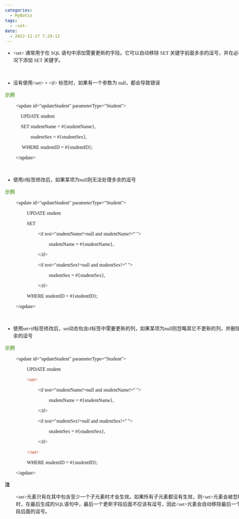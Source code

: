 ```yaml
---
categories:
  - MyBatis
tags:
  - ‹set›
date:
  - 2022-11-27 7:29:12
---
```


<body lang=zh-CN style='font-family:"Microsoft YaHei UI";font-size:12.0pt'>
<!--StartFragment-->

<div style='direction:ltr;border-width:100%'>

<div style='direction:ltr;margin-top:0in;margin-left:0in;width:8.5826in'>

<div style='direction:ltr;margin-top:0in;margin-left:0in;width:8.5826in'>

<ul type=disc style='direction:ltr;unicode-bidi:embed;margin-top:0in;
 margin-bottom:0in'>
 <li style='margin-top:0;margin-bottom:0;vertical-align:middle'><span
     style='font-family:"Comic Sans MS";font-size:12.0pt' lang=zh-CN>&lt;set&gt;</span><span
     style='font-family:"Comic Sans MS";font-size:12.0pt' lang=en-US> </span><span
     style='font-family:"Microsoft YaHei";font-size:12.0pt' lang=zh-CN>通常用于在</span><span
     style='font-family:"Microsoft YaHei";font-size:12.0pt' lang=en-US> </span><span
     style='font-family:"Comic Sans MS";font-size:12.0pt' lang=zh-CN>SQL</span><span
     style='font-family:"Comic Sans MS";font-size:12.0pt' lang=en-US> </span><span
     style='font-family:"Microsoft YaHei";font-size:12.0pt' lang=zh-CN>语句中添加需要更新的字段。它可以自动移除</span><span
     style='font-family:"Microsoft YaHei";font-size:12.0pt' lang=en-US> </span><span
     style='font-family:"Comic Sans MS";font-size:12.0pt' lang=zh-CN>SET</span><span
     style='font-family:"Comic Sans MS";font-size:12.0pt' lang=en-US> </span><span
     style='font-family:"Microsoft YaHei";font-size:12.0pt' lang=zh-CN>关键字前面多余的逗号，并在必要的情况下添加</span><span
     style='font-family:"Microsoft YaHei";font-size:12.0pt' lang=en-US> </span><span
     style='font-family:"Comic Sans MS";font-size:12.0pt' lang=zh-CN>SET</span><span
     style='font-family:"Comic Sans MS";font-size:12.0pt' lang=en-US> </span><span
     style='font-family:"Microsoft YaHei";font-size:12.0pt' lang=zh-CN>关键字。</span></li>
</ul>

<p style='margin-left:.375in;font-family:"Microsoft YaHei";
font-size:12.0pt'>&nbsp;</p>

<ul type=disc style='direction:ltr;unicode-bidi:embed;margin-top:0in;
 margin-bottom:0in'>
 <li style='margin-top:0;margin-bottom:0;vertical-align:middle'><span
     style='font-family:"Microsoft YaHei";font-size:12.0pt' lang=zh-CN>没有使用</span><span
     style='font-family:Calibri;font-size:12.0pt' lang=en-US>&lt;</span><span
     style='font-family:"Comic Sans MS";font-size:12.0pt' lang=zh-CN>set</span><span
     style='font-family:"Comic Sans MS";font-size:12.0pt' lang=en-US>&gt; </span><span
     style='font-family:"Comic Sans MS";font-size:12.0pt' lang=zh-CN>+</span><span
     style='font-family:"Comic Sans MS";font-size:12.0pt' lang=en-US> &lt;</span><span
     style='font-family:"Comic Sans MS";font-size:12.0pt' lang=zh-CN>if</span><span
     style='font-family:"Comic Sans MS";font-size:12.0pt' lang=en-US>&gt; </span><span
     style='font-family:"Microsoft YaHei";font-size:12.0pt' lang=zh-CN>标签时，如果有一个参数为</span><span
     style='font-family:"Microsoft YaHei";font-size:12.0pt' lang=en-US> </span><span
     style='font-family:"Comic Sans MS";font-size:12.0pt' lang=zh-CN>null</span><span
     style='font-family:"Microsoft YaHei";font-size:12.0pt' lang=zh-CN>，都会导致错误</span></li>
</ul>

<p style='font-family:"Microsoft YaHei";font-size:12.0pt;color:#6DA845'><span
style='font-weight:bold'>示例</span></p>

<p style='margin-left:.375in;font-family:"Comic Sans MS";font-size:
12.0pt'>&lt;update id=&quot;updateStudent&quot;
parameterType=&quot;Student&quot;&gt;<span style='mso-spacerun:yes'>   </span></p>

<p style='margin-left:.375in;font-family:"Comic Sans MS";font-size:
12.0pt'><span lang=zh-CN><span style='mso-spacerun:yes'>    </span>UPDATE </span><span
lang=en-US>student</span><span lang=zh-CN> </span></p>

<p style='margin-left:.375in;font-family:"Comic Sans MS";font-size:
12.0pt'><span style='mso-spacerun:yes'>    </span>SET studentName =
#{studentName},<span style='mso-spacerun:yes'>    </span></p>

<p style='margin-left:.375in;font-family:"Comic Sans MS";font-size:
12.0pt'><span lang=zh-CN><span style='mso-spacerun:yes'>           </span></span><span
lang=en-US><span style='mso-spacerun:yes'> </span></span><span lang=zh-CN>studentSex
= #{studentSex},<span style='mso-spacerun:yes'>    </span></span></p>

<p style='margin-left:.375in;font-family:"Comic Sans MS";font-size:
12.0pt'><span lang=zh-CN><span style='mso-spacerun:yes'>     </span>WHERE </span><span
lang=en-US>studentID</span><span lang=zh-CN> = #{studentID};<span
style='mso-spacerun:yes'>    </span></span></p>

<p style='margin-left:.375in;font-family:"Comic Sans MS";font-size:
12.0pt'>&lt;/update&gt; </p>

<p style='font-family:"Comic Sans MS";font-size:12.0pt'>&nbsp;</p>

<ul type=disc style='direction:ltr;unicode-bidi:embed;margin-top:0in;
 margin-bottom:0in'>
 <li style='margin-top:0;margin-bottom:0;vertical-align:middle'><span
     style='font-family:"Microsoft YaHei";font-size:12.0pt'>使用</span><span
     style='font-family:"Comic Sans MS";font-size:12.0pt'>if</span><span
     style='font-family:"Microsoft YaHei";font-size:12.0pt'>标签修改后，如果某项为</span><span
     style='font-family:"Comic Sans MS";font-size:12.0pt'>null</span><span
     style='font-family:"Microsoft YaHei";font-size:12.0pt'>则无法处理多余的逗号</span></li>
</ul>

<p style='font-family:"Microsoft YaHei";font-size:12.0pt;color:#6DA845'><span
style='font-weight:bold'>示例</span></p>

<p style='margin-left:.375in;font-family:"Comic Sans MS";font-size:
12.0pt'><span lang=zh-CN>&lt;update id=&quot;update</span><span lang=en-US>Student</span><span
lang=zh-CN>&quot; parameterType=&quot;</span><span lang=en-US>Student</span><span
lang=zh-CN>&quot;&gt;<span style='mso-spacerun:yes'>   </span></span></p>

<p style='margin-left:.75in;font-family:"Comic Sans MS";font-size:
12.0pt'><span lang=zh-CN>UPDATE </span><span lang=en-US>student</span><span
lang=zh-CN><span style='mso-spacerun:yes'>  </span></span></p>

<p style='margin-left:.75in;font-family:"Comic Sans MS";font-size:
12.0pt' lang=en-US>SET</p>

<p style='margin-left:1.125in;font-family:"Comic Sans MS";
font-size:12.0pt'>&lt;if test=&quot;studentName!=null and studentName!=''
&quot;&gt;<span style='mso-spacerun:yes'>   </span></p>

<p style='margin-left:1.5in;font-family:"Comic Sans MS";font-size:
12.0pt'>studentName = #{studentName},<span style='mso-spacerun:yes'>    </span></p>

<p style='margin-left:1.125in;font-family:"Comic Sans MS";
font-size:12.0pt'>&lt;/if&gt;<span style='mso-spacerun:yes'>   </span></p>

<p style='margin-left:1.125in;font-family:"Comic Sans MS";
font-size:12.0pt'>&lt;if test=&quot;studentSex!=null and studentSex!=''
&quot;&gt;<span style='mso-spacerun:yes'>   </span></p>

<p style='margin-left:1.5in;font-family:"Comic Sans MS";font-size:
12.0pt'>studentSex = #{studentSex},<span style='mso-spacerun:yes'>    </span></p>

<p style='margin-left:1.125in;font-family:"Comic Sans MS";
font-size:12.0pt'>&lt;/if&gt;<span style='mso-spacerun:yes'>   </span></p>

<p style='margin-left:.75in;font-family:"Comic Sans MS";font-size:
12.0pt'><span lang=zh-CN>WHERE </span><span lang=en-US>studentID</span><span
lang=zh-CN> = #{studentID};<span style='mso-spacerun:yes'>    </span></span></p>

<p style='margin-left:.375in;font-family:"Comic Sans MS";font-size:
12.0pt'>&lt;/update&gt;<span style='mso-spacerun:yes'>   </span></p>

<p style='font-family:"Comic Sans MS";font-size:12.0pt'>&nbsp;</p>

<ul type=disc style='direction:ltr;unicode-bidi:embed;margin-top:0in;
 margin-bottom:0in'>
 <li style='margin-top:0;margin-bottom:0;vertical-align:middle'><span
     style='font-family:"Microsoft YaHei";font-size:12.0pt' lang=zh-CN>使用</span><span
     style='font-family:"Comic Sans MS";font-size:12.0pt' lang=zh-CN>set+if</span><span
     style='font-family:"Microsoft YaHei";font-size:12.0pt' lang=zh-CN>标签修改后，</span><span
     style='font-family:"Comic Sans MS";font-size:12.0pt' lang=en-US>set</span><span
     style='font-family:"Microsoft YaHei";font-size:12.0pt' lang=zh-CN>动态包含</span><span
     style='font-family:"Comic Sans MS";font-size:12.0pt' lang=en-US>if</span><span
     style='font-family:"Microsoft YaHei";font-size:12.0pt' lang=zh-CN>标签中需要更新的列，如果某项为</span><span
     style='font-family:"Comic Sans MS";font-size:12.0pt' lang=zh-CN>null</span><span
     style='font-family:"Microsoft YaHei";font-size:12.0pt' lang=zh-CN>则忽略其它不更新的列，并删除末尾多余的逗号</span></li>
</ul>

<p style='font-family:"Microsoft YaHei";font-size:12.0pt;color:#6DA845'><span
style='font-weight:bold'>示例</span></p>

<p style='margin-left:.375in;font-family:"Comic Sans MS";font-size:
12.0pt'><span lang=zh-CN>&lt;update id=&quot;update</span><span lang=en-US>Student</span><span
lang=zh-CN>&quot; parameterType=&quot;</span><span lang=en-US>Student</span><span
lang=zh-CN>&quot;&gt;<span style='mso-spacerun:yes'>   </span></span></p>

<p style='margin-left:.75in;font-family:"Comic Sans MS";font-size:
12.0pt'><span lang=zh-CN>UPDATE </span><span lang=en-US>student</span><span
lang=zh-CN><span style='mso-spacerun:yes'>  </span></span></p>

<p style='margin-left:.75in;font-family:"Comic Sans MS";font-size:
12.0pt'><span style='color:#B43512'>&lt;set&gt;</span><span
style='mso-spacerun:yes'>   </span></p>

<p style='margin-left:1.125in;font-family:"Comic Sans MS";
font-size:12.0pt'>&lt;if test=&quot;studentName!=null and studentName!=''
&quot;&gt;<span style='mso-spacerun:yes'>   </span></p>

<p style='margin-left:1.5in;font-family:"Comic Sans MS";font-size:
12.0pt'>studentName = #{studentName},<span style='mso-spacerun:yes'>    </span></p>

<p style='margin-left:1.125in;font-family:"Comic Sans MS";
font-size:12.0pt'>&lt;/if&gt;<span style='mso-spacerun:yes'>   </span></p>

<p style='margin-left:1.125in;font-family:"Comic Sans MS";
font-size:12.0pt'>&lt;if test=&quot;studentSex!=null and studentSex!=''
&quot;&gt;<span style='mso-spacerun:yes'>   </span></p>

<p style='margin-left:1.5in;font-family:"Comic Sans MS";font-size:
12.0pt'>studentSex = #{studentSex},<span style='mso-spacerun:yes'>    </span></p>

<p style='margin-left:1.125in;font-family:"Comic Sans MS";
font-size:12.0pt'>&lt;/if&gt;<span style='mso-spacerun:yes'>   </span></p>

<p style='margin-left:.75in;font-family:"Comic Sans MS";font-size:
12.0pt'><span style='color:#B43512'>&lt;/set&gt;</span><span
style='mso-spacerun:yes'>   </span></p>

<p style='margin-left:.75in;font-family:"Comic Sans MS";font-size:
12.0pt'><span lang=zh-CN>WHERE </span><span lang=en-US>studentID</span><span
lang=zh-CN> = #{studentID};<span style='mso-spacerun:yes'>    </span></span></p>

<p style='margin-left:.375in;font-family:"Comic Sans MS";font-size:
12.0pt'>&lt;/update&gt;<span style='mso-spacerun:yes'>   </span></p>

<p style='font-family:"Microsoft YaHei UI";font-size:12.0pt'><span
style='font-weight:bold'>注</span></p>

<p style='margin-left:.375in;font-size:12.0pt'><span
style='font-family:"Comic Sans MS"'>&lt;set&gt;</span><span style='font-family:
"Microsoft YaHei UI"'>元素只有在其中包含至少一个子元素时才会生效。如果所有子元素都没有生效，则</span><span
style='font-family:"Comic Sans MS"'>&lt;set&gt;</span><span style='font-family:
"Microsoft YaHei UI"'>元素会被忽略。同时，在最后生成的</span><span style='font-family:"Comic Sans MS"'>SQL</span><span
style='font-family:"Microsoft YaHei UI"'>语句中，最后一个更新字段后面不应该有逗号，因此</span><span
style='font-family:"Comic Sans MS"'>&lt;set&gt;</span><span style='font-family:
"Microsoft YaHei UI"'>元素会自动移除最后一个更新字段后面的逗号。</span></p>

</div>

</div>

</div>

<!--EndFragment-->
</body>
